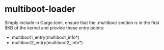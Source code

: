# multiboot-loader
Simply include in Cargo.toml, ensure that the .multiboot section is in the first 8KB of the kernel and provide these entry points:
* multiboot1_entry(multiboot_info*)
* multiboot2_entry(multiboot2_info*)
